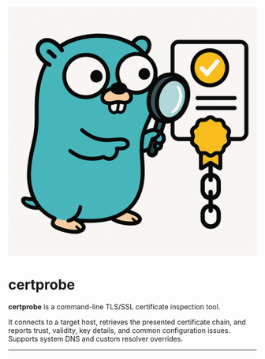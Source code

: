 ![certprobe gopher](docs/assets/certprobe-gopher.png)
# certprobe

**certprobe** is a command-line TLS/SSL certificate inspection tool.

It connects to a target host, retrieves the presented certificate chain, and reports trust, validity, key details, and common configuration issues. Supports system DNS and custom resolver overrides.

---
